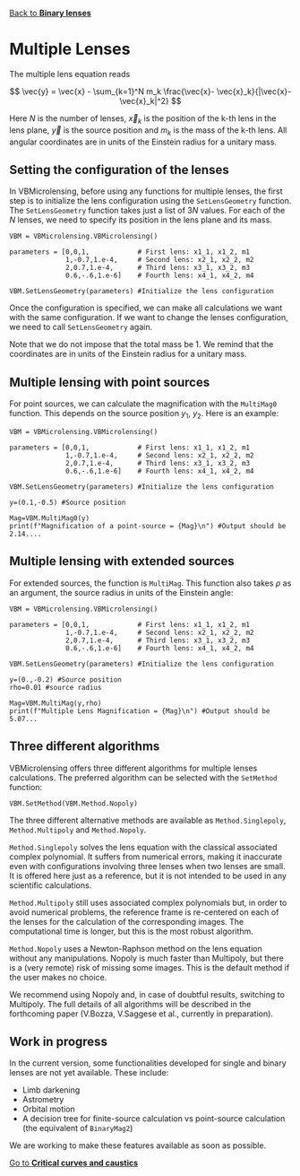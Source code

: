 [Back to **Binary lenses**](BinaryLenses.md)


# Multiple Lenses

The multiple lens equation reads

$$ \vec{y} = \vec{x} - \sum_{k=1}^N m_k \frac{\vec{x}- \vec{x}_k}{|\vec{x}- \vec{x}_k|^2} $$

Here $N$ is the number of lenses, $\vec{x}_k$ is the position of the k-th lens in the lens plane, $\vec{y}$ is the source position and $m_k$ is the mass of the k-th lens. All angular coordinates are in units of the Einstein radius for a unitary mass. 

## Setting the configuration of the lenses

In VBMicrolensing, before using any functions for multiple lenses, the first step is to initialize the lens configuration using the `SetLensGeometry` function. The `SetLensGeometry` function takes just a list of $3N$ values. For each of the $N$ lenses, we need to specify its position in the lens plane and its mass.

```
VBM = VBMicrolensing.VBMicrolensing()

parameters = [0,0,1,            # First lens: x1_1, x1_2, m1
              1,-0.7,1.e-4,     # Second lens: x2_1, x2_2, m2
              2,0.7,1.e-4,      # Third lens: x3_1, x3_2, m3
              0.6,-.6,1.e-6]    # Fourth lens: x4_1, x4_2, m4

VBM.SetLensGeometry(parameters) #Initialize the lens configuration

```

Once the configuration is specified, we can make all calculations we want with the same configuration. If we want to change the lenses configuration, we need to call `SetLensGeometry` again.

Note that we do not impose that the total mass be 1. We remind that the coordinates are in units of the Einstein radius for a unitary mass.

## Multiple lensing with point sources

For point sources, we can calculate the magnification with the `MultiMag0` function. This depends on the source position $y_1$, $y_2$. Here is an example:

```
VBM = VBMicrolensing.VBMicrolensing()

parameters = [0,0,1,            # First lens: x1_1, x1_2, m1
              1,-0.7,1.e-4,     # Second lens: x2_1, x2_2, m2
              2,0.7,1.e-4,      # Third lens: x3_1, x3_2, m3
              0.6,-.6,1.e-6]    # Fourth lens: x4_1, x4_2, m4

VBM.SetLensGeometry(parameters) #Initialize the lens configuration

y=(0.1,-0.5) #Source position 

Mag=VBM.MultiMag0(y)  
print(f"Magnification of a point-source = {Mag}\n") #Output should be 2.14....
```

## Multiple lensing with extended sources

For extended sources, the function is `MultiMag`. This function also takes $\rho$ as an argument, the source radius in units of the Einstein angle:

```
VBM = VBMicrolensing.VBMicrolensing()

parameters = [0,0,1,            # First lens: x1_1, x1_2, m1
              1,-0.7,1.e-4,     # Second lens: x2_1, x2_2, m2
              2,0.7,1.e-4,      # Third lens: x3_1, x3_2, m3
              0.6,-.6,1.e-6]    # Fourth lens: x4_1, x4_2, m4

VBM.SetLensGeometry(parameters) #Initialize the lens configuration

y=(0.,-0.2) #Source position 
rho=0.01 #source radius

Mag=VBM.MultiMag(y,rho) 
print(f"Multiple Lens Magnification = {Mag}\n") #Output should be 5.07...

```

## Three different algorithms

VBMicrolensing offers three different algorithms for multiple lenses calculations. The preferred algorithm can be selected with the `SetMethod` function:
```
VBM.SetMethod(VBM.Method.Nopoly)
```

The three different alternative methods are available as `Method.Singlepoly`, `Method.Multipoly` and `Method.Nopoly`.

`Method.Singlepoly` solves the lens equation with the classical associated complex polynomial. It suffers from numerical errors, making it inaccurate even with configurations involving three lenses when two lenses are small. It is offered here just as a reference, but it is not intended to be used in any scientific calculations.

`Method.Multipoly` still uses associated complex polynomials but, in order to avoid numerical problems, the reference frame is re-centered on each of the lenses for the calculation of the corresponding images. The computational time is longer, but this is the most robust algorithm.

`Method.Nopoly` uses a Newton-Raphson method on the lens equation without any manipulations. Nopoly is much faster than Multipoly, but there is a (very remote) risk of missing some images. This is the default method if the user makes no choice.

We recommend using Nopoly and, in case of doubtful results, switching to Multipoly. The full details of all algorithms will be described in the forthcoming paper (V.Bozza, V.Saggese et al., currently in preparation).

## Work in progress

In the current version, some functionalities developed for single and binary lenses are not yet available. These include:

- Limb darkening
- Astrometry
- Orbital motion
- A decision tree for finite-source calculation vs point-source calculation (the equivalent of `BinaryMag2`)

We are working to make these features available as soon as possible.

[Go to **Critical curves and caustics**](CriticalCurvesAndCaustics.md)
